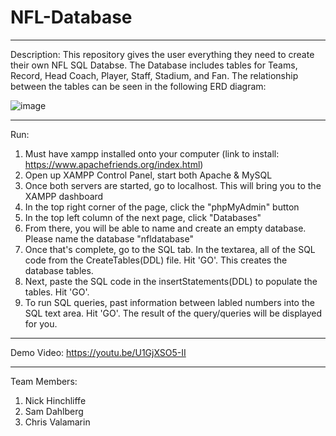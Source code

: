 # NFL-Database
________________________________________________________________________________________________________
Description:
This repository gives the user everything they need to create their own NFL SQL Databse. The Database includes tables for Teams, Record, Head Coach, Player, Staff, Stadium, and Fan. The relationship between the tables can be seen in the following ERD diagram:

![image](https://user-images.githubusercontent.com/56371249/111468958-85d2d700-86fc-11eb-9216-3e6ceff461ff.png)




________________________________________________________________________________________________________
Run: 
1) Must have xampp installed onto your computer (link to install: https://www.apachefriends.org/index.html)
2) Open up XAMPP Control Panel, start both Apache & MySQL
3) Once both servers are started, go to localhost. This will bring you to the XAMPP dashboard
4) In the top right corner of the page, click the "phpMyAdmin" button
5) In the top left column of the next page, click "Databases"
6) From there, you will be able to name and create an empty database. Please name the database "nfldatabase"
7) Once that's complete, go to the SQL tab. In the textarea, all of the SQL code from the CreateTables(DDL) file. Hit 'GO'. This creates the database tables.
8) Next, paste the SQL code in the insertStatements(DDL) to populate the tables. Hit 'GO'.
9) To run SQL queries, past information between labled numbers into the SQL text area. Hit 'GO'. The result of the query/queries will be displayed for you.

________________________________________________________________________________________________________
Demo Video:
https://youtu.be/U1GjXSO5-II

________________________________________________________________________________________________________
Team Members:
1) Nick Hinchliffe
2) Sam Dahlberg
3) Chris Valamarin
 
